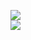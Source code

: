 [![](https://img.shields.io/badge/Made%20With-Github%20Spray-lightgrey.svg?style=for-the-badge&logo=github)](https://github.com/Annihil/github-spray#5379)  
[![](https://i.imgur.com/2DrTn0Z.gif)](https://github.com/Annihil/github-spray)